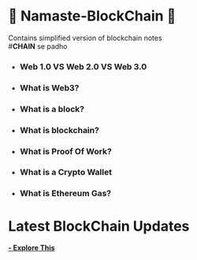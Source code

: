 # 🙏 Namaste-BlockChain 🙏
Contains simplified version of blockchain notes<br>
#**CHAIN** se padho

<ul>
<li><h3>Web 1.0 VS Web 2.0 VS Web 3.0 </h3>
<li><h3>What is Web3?</h3>
<li><h3>What is a block?</h3>
<li><h3>What is blockchain?</h3>
<li><h3>What is Proof Of Work?</h3>
<li><h3>What is a Crypto Wallet</h3>
<li><h3>What is Ethereum Gas?</h3>
</ul>

# Latest BlockChain Updates

<a href="https://academy.binance.com/en/start-here"><b>- Explore This</b></a>
